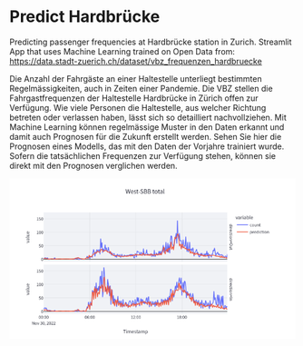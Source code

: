 # Predict Hardbrücke

Predicting passenger frequencies at Hardbrücke station in Zurich. Streamlit App that uses Machine Learning trained on Open Data from: https://data.stadt-zuerich.ch/dataset/vbz_frequenzen_hardbruecke





Die Anzahl der Fahrgäste an einer Haltestelle unterliegt bestimmten Regelmässigkeiten, auch in Zeiten einer Pandemie. Die VBZ stellen die Fahrgastfrequenzen der Haltestelle Hardbrücke in Zürich offen zur Verfügung. Wie viele Personen die Haltestelle, aus welcher Richtung betreten oder verlassen haben, lässt sich so detailliert nachvollziehen. Mit Machine Learning können regelmässige Muster in den Daten erkannt und damit auch Prognosen für die Zukunft erstellt werden. Sehen Sie hier die Prognosen eines Modells, das mit den Daten der Vorjahre trainiert wurde. Sofern die tatsächlichen Frequenzen zur Verfügung stehen, können sie direkt mit den Prognosen verglichen werden.

![](image/2022-12-07_prediction_example.png)
